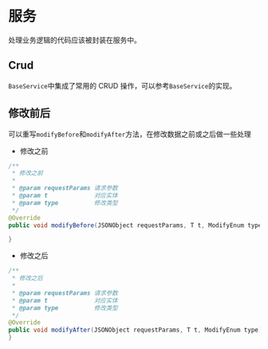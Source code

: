 # 服务

处理业务逻辑的代码应该被封装在服务中。

## Crud

`BaseService`中集成了常用的 CRUD 操作，可以参考`BaseService`的实现。

## 修改前后

可以重写`modifyBefore`和`modifyAfter`方法，在修改数据之前或之后做一些处理

- 修改之前

```java
/**
 * 修改之前
 *
 * @param requestParams 请求参数
 * @param t             对应实体
 * @param type          修改类型
 */
@Override
public void modifyBefore(JSONObject requestParams, T t, ModifyEnum type) {

}
```

- 修改之后

```java
/**
 * 修改之后
 *
 * @param requestParams 请求参数
 * @param t             对应实体
 * @param type          修改类型
 */
@Override
public void modifyAfter(JSONObject requestParams, T t, ModifyEnum type) {
}
```

